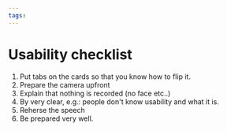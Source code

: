 ```yaml
---
tags:
---
```


# Usability checklist

1. Put tabs on the cards so that you know how to flip it.
2. Prepare the camera upfront
3. Explain that nothing is recorded (no face etc..)
4. By very clear, e.g.: people don't know usability and what it is.
5. Reherse the speech
6. Be prepared very well.

